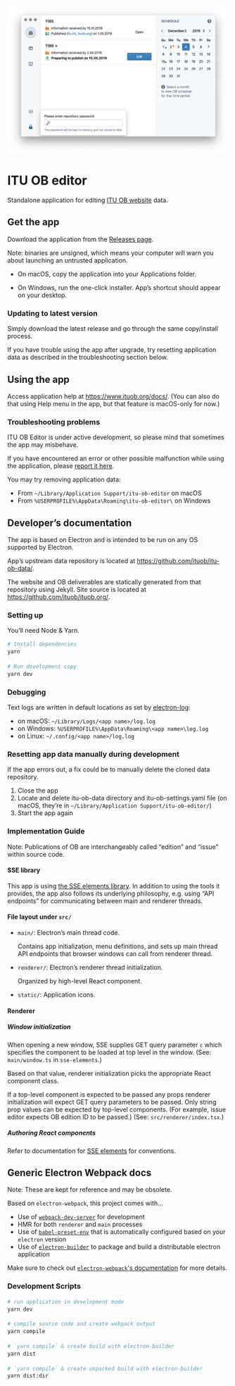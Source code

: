 <img src="docs/HomeWindowScreenshot.png?raw=true" width="600">

# ITU OB editor

Standalone application for editing [ITU OB website](https://ituob.org) data.

## Get the app

Download the application from the [Releases page](https://github.com/ituob/itu-ob-editor/releases/).

Note: binaries are unsigned, which means your computer will warn you about launching an untrusted application.

* On macOS, copy the application into your Applications folder.

* On Windows, run the one-click installer. App’s shortcut should appear on your desktop.

### Updating to latest version

Simply download the latest release and go through the same copy/install process.

If you have trouble using the app after upgrade, try resetting application data
as described in the troubleshooting section below.

## Using the app

Access application help at https://www.ituob.org/docs/.
(You can also do that using Help menu in the app, but that feature is macOS-only for now.)

### Troubleshooting problems

ITU OB Editor is under active development, so please mind that sometimes the app may misbehave.

If you have encountered an error or other possible malfunction while using the application,
please [report it here](https://github.com/ituob/itu-ob-editor/issues/new/choose).

You may try removing application data:

* From `~/Library/Application Support/itu-ob-editor` on macOS
* From `%USERPROFILE%\AppData\Roaming\itu-ob-editor\` on Windows

## Developer’s documentation

The app is based on Electron and is intended to be run on any OS supported by Electron.

App’s upstream data repository is located at https://github.com/ituob/itu-ob-data/.

The website and OB deliverables are statically generated from that repository using Jekyll.
Site source is located at https://github.com/ituob/ituob.org/.

### Setting up

You’ll need Node & Yarn.

```bash
# Install dependencies
yarn

# Run development copy
yarn dev
```

### Debugging

Text logs are written in default locations as set
by [electron-log](https://github.com/megahertz/electron-log/tree/v3.0.9):

* on macOS: `~/Library/Logs/<app name>/log.log`
* on Windows: `%USERPROFILE%\AppData\Roaming\<app name>\log.log`
* on Linux: `~/.config/<app name>/log.log`

### Resetting app data manually during development

If the app errors out, a fix could be to manually delete the cloned data repository.

1. Close the app
2. Locate and delete itu-ob-data directory and itu-ob-settings.yaml file
   (on macOS, they’re in `~/Library/Application Support/itu-ob-editor/`)
3. Start the app again

### Implementation Guide

Note: Publications of OB are interchangeably called “edition” and “issue” within source code.

#### SSE library

This app is using [the SSE elements library](https://github.com/riboseinc/sse-elements).
In addition to using the tools it provides, the app also follows its underlying philosophy,
e.g. using “API endpoints” for communicating between main and renderer threads.

#### File layout under `src/`

* `main/`: Electron’s main thread code.

  Contains app initialization, menu definitions, and sets up main thread API endpoints
  that browser windows can call from renderer thread.

* `renderer/`: Electron’s renderer thread initialization.

  Organized by high-level React component.

* `static/`: Application icons.

#### Renderer

##### Window initialization

When opening a new window, SSE supplies GET query parameter `c`
which specifies the component to be loaded at top level in the window.
(See: `main/window.ts` in `sse-elements`.)

Based on that value, renderer initialization picks
the appropriate React component class.

If a top-level component is expected to be passed any props
renderer initialization will expect GET query parameters to be passed.
Only string prop values can be expected by top-level components.
(For example, issue editor expects OB edition ID to be passed.)
(See: `src/renderer/index.tsx`.)

##### Authoring React components

Refer to documentation for [SSE elements](https://github.com/riboseinc/sse-elements/)
for conventions.

## Generic Electron Webpack docs

Note: These are kept for reference and may be obsolete.

Based on `electron-webpack`, this project comes with...

* Use of [`webpack-dev-server`](https://github.com/webpack/webpack-dev-server) for development
* HMR for both `renderer` and `main` processes
* Use of [`babel-preset-env`](https://github.com/babel/babel-preset-env) that is automatically configured based on your `electron` version
* Use of [`electron-builder`](https://github.com/electron-userland/electron-builder) to package and build a distributable electron application

Make sure to check out [`electron-webpack`'s documentation](https://webpack.electron.build/) for more details.

### Development Scripts

```bash
# run application in development mode
yarn dev

# compile source code and create webpack output
yarn compile

# `yarn compile` & create build with electron-builder
yarn dist

# `yarn compile` & create unpacked build with electron-builder
yarn dist:dir
```
